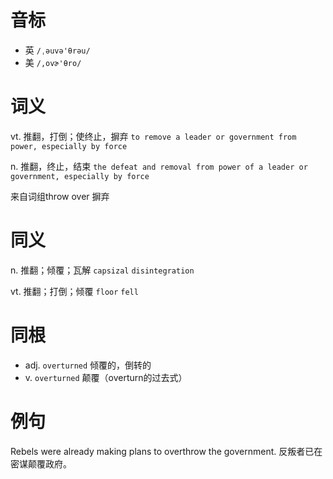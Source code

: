 # 音标

- 英 `/ˌəuvə'θrəu/`
- 美 `/,ovɚ'θro/`

# 词义

vt. 推翻，打倒；使终止，摒弃
`to remove a leader or government from power, especially by force`

n. 推翻，终止，结束
`the defeat and removal from power of a leader or government, especially by force`



来自词组throw over 摒弃

# 同义

n. 推翻；倾覆；瓦解
`capsizal` `disintegration`

vt. 推翻；打倒；倾覆
`floor` `fell`

# 同根

- adj. `overturned` 倾覆的，倒转的
- v. `overturned` 颠覆（overturn的过去式）

# 例句

Rebels were already making plans to overthrow the government.
反叛者已在密谋颠覆政府。


